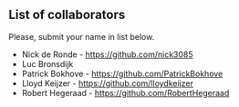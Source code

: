 ## List of collaborators

Please, submit your name in list below.

* Nick de Ronde - https://github.com/nick3085
* Luc Bronsdijk
* Patrick Bokhove - https://github.com/PatrickBokhove
* Lloyd Keijzer - https://github.com/lloydkeijzer
* Robert Hegeraad - https://github.com/RobertHegeraad
